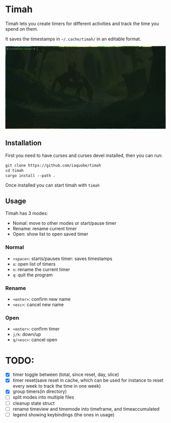 # Timah
Timah lets you create timers for different activities and track the time you
spend on them.

It saves the timestamps in `~/.cache/timah/` in an editable format.

![demo](./demo/timah.gif)


## Installation
First you need to have curses and curses devel installed, then you can run: 
```
git clone https://github.com/iaquobe/timah
cd timah 
cargo install --path .
```

Once installed you can start timah with `timah`

## Usage
Timah has 3 modes: 

- Nomal: move to other modes or start/pause timer
- Rename: rename current timer
- Open: show list to open saved timer

### Normal 
- `<space>`: starts/pauses timer: saves timestamps 
- `o`: open list of timers
- `n`: rename the current timer
- `q`: quit the program

### Rename
- `<enter>`: confirm new name
- `<esc>`: cancel new name

### Open
- `<enter>`: confirm timer
- `j/k`: down/up
- `q/<esc>`: cancel open




# TODO: 
- [X] timer toggle between (total, since reset, day, slice)
- [X] timer reset(save reset in cache, which can be used for instance to reset every week to track the time in one week)
- [X] group timers(in directory) 
- [ ] split modes into multiple files
- [ ] cleanup state struct
- [ ] rename timeview and timemode into timeframe, and timeaccumulated
- [ ] legend showing keybindings (the ones in usage)
